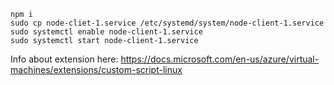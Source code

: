 ```
npm i
sudo cp node-cliet-1.service /etc/systemd/system/node-client-1.service
sudo systemctl enable node-client-1.service
sudo systemctl start node-client-1.service
```


Info about extension here: https://docs.microsoft.com/en-us/azure/virtual-machines/extensions/custom-script-linux
